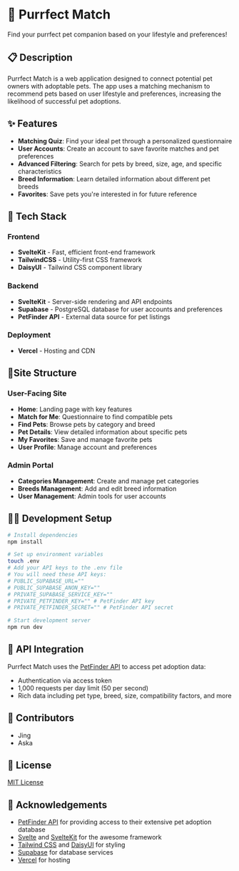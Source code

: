 # 🐾 Purrfect Match

Find your purrfect pet companion based on your lifestyle and preferences!

## 📋 Description

Purrfect Match is a web application designed to connect potential pet owners with adoptable pets.
The app uses a matching mechanism to recommend pets based on user lifestyle and preferences, 
increasing the likelihood of successful pet adoptions.

## ✨ Features

- **Matching Quiz**: Find your ideal pet through a personalized questionnaire
- **User Accounts**: Create an account to save favorite matches and pet preferences
- **Advanced Filtering**: Search for pets by breed, size, age, and specific characteristics
- **Breed Information**: Learn detailed information about different pet breeds
- **Favorites**: Save pets you're interested in for future reference

## 🥞 Tech Stack

### Frontend
- **SvelteKit** - Fast, efficient front-end framework
- **TailwindCSS** - Utility-first CSS framework
- **DaisyUI** - Tailwind CSS component library

### Backend
- **SvelteKit** - Server-side rendering and API endpoints
- **Supabase** - PostgreSQL database for user accounts and preferences
- **PetFinder API** - External data source for pet listings

### Deployment
- **Vercel** - Hosting and CDN

## 🗿Site Structure

### User-Facing Site
- **Home**: Landing page with key features
- **Match for Me**: Questionnaire to find compatible pets
- **Find Pets**: Browse pets by category and breed
- **Pet Details**: View detailed information about specific pets
- **My Favorites**: Save and manage favorite pets
- **User Profile**: Manage account and preferences

### Admin Portal
- **Categories Management**: Create and manage pet categories
- **Breeds Management**: Add and edit breed information
- **User Management**: Admin tools for user accounts

## 👩‍💻 Development Setup

```bash
# Install dependencies
npm install

# Set up environment variables
touch .env
# Add your API keys to the .env file
# You will need these API keys:
# PUBLIC_SUPABASE_URL=""
# PUBLIC_SUPABASE_ANON_KEY=""
# PRIVATE_SUPABASE_SERVICE_KEY=""
# PRIVATE_PETFINDER_KEY="" # PetFinder API key
# PRIVATE_PETFINDER_SECRET="" # PetFinder API secret

# Start development server
npm run dev
```

## 🔑 API Integration

Purrfect Match uses the [PetFinder API](https://www.petfinder.com/developers/v2/docs/) to access pet adoption data:
- Authentication via access token
- 1,000 requests per day limit (50 per second)
- Rich data including pet type, breed, size, compatibility factors, and more

## 👥 Contributors

- Jing
- Aska

## 📄 License

[MIT License](LICENSE)

## 🙏 Acknowledgements

- [PetFinder API](https://www.petfinder.com/developers/v2/docs/) for providing access to their extensive pet adoption database
- [Svelte](https://svelte.dev/) and [SvelteKit](https://kit.svelte.dev/) for the awesome framework
- [Tailwind CSS](https://tailwindcss.com/) and [DaisyUI](https://daisyui.com/) for styling
- [Supabase](https://supabase.io/) for database services
- [Vercel](https://vercel.com/) for hosting